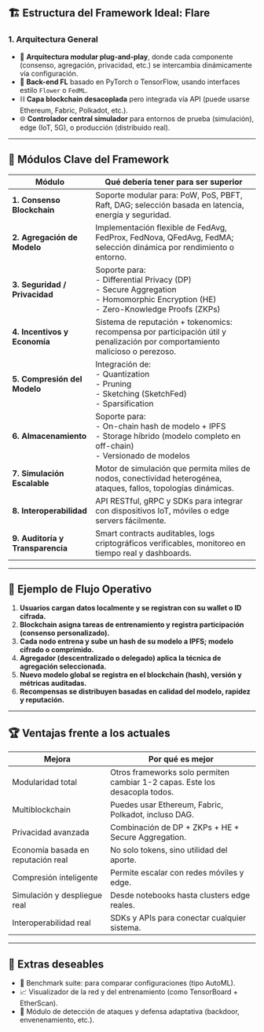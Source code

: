 ## 🏗️ Estructura del Framework Ideal: **Flare**

### 1. **Arquitectura General**

* 🔁 **Arquitectura modular plug-and-play**, donde cada componente (consenso, agregación, privacidad, etc.) se intercambia dinámicamente vía configuración.
* 🧠 **Back-end FL** basado en PyTorch o TensorFlow, usando interfaces estilo `Flower` o `FedML`.
* ⛓️ **Capa blockchain desacoplada** pero integrada vía API (puede usarse Ethereum, Fabric, Polkadot, etc.).
* 🌐 **Controlador central simulador** para entornos de prueba (simulación), edge (IoT, 5G), o producción (distribuido real).

---

## 🔧 Módulos Clave del Framework

| Módulo                           | Qué debería tener para ser superior                                                                                                             |
| -------------------------------- | ----------------------------------------------------------------------------------------------------------------------------------------------- |
| **1. Consenso Blockchain**       | Soporte modular para: PoW, PoS, PBFT, Raft, DAG; selección basada en latencia, energía y seguridad.                                             |
| **2. Agregación de Modelo**      | Implementación flexible de FedAvg, FedProx, FedNova, QFedAvg, FedMA; selección dinámica por rendimiento o entorno.                              |
| **3. Seguridad / Privacidad**    | Soporte para: <br> - Differential Privacy (DP) <br> - Secure Aggregation <br> - Homomorphic Encryption (HE) <br> - Zero-Knowledge Proofs (ZKPs) |
| **4. Incentivos y Economía**     | Sistema de reputación + tokenomics: recompensa por participación útil y penalización por comportamiento malicioso o perezoso.                   |
| **5. Compresión del Modelo**     | Integración de: <br> - Quantization <br> - Pruning <br> - Sketching (SketchFed) <br> - Sparsification                                           |
| **6. Almacenamiento**            | Soporte para: <br> - On-chain hash de modelo + IPFS <br> - Storage híbrido (modelo completo en off-chain) <br> - Versionado de modelos          |
| **7. Simulación Escalable**      | Motor de simulación que permita miles de nodos, conectividad heterogénea, ataques, fallos, topologías dinámicas.                                |
| **8. Interoperabilidad**         | API RESTful, gRPC y SDKs para integrar con dispositivos IoT, móviles o edge servers fácilmente.                                                 |
| **9. Auditoría y Transparencia** | Smart contracts auditables, logs criptográficos verificables, monitoreo en tiempo real y dashboards.                                            |

---

## 🚀 Ejemplo de Flujo Operativo

1. **Usuarios cargan datos localmente y se registran con su wallet o ID cifrada.**
2. **Blockchain asigna tareas de entrenamiento y registra participación (consenso personalizado).**
3. **Cada nodo entrena y sube un hash de su modelo a IPFS; modelo cifrado o comprimido.**
4. **Agregador (descentralizado o delegado) aplica la técnica de agregación seleccionada.**
5. **Nuevo modelo global se registra en el blockchain (hash), versión y métricas auditadas.**
6. **Recompensas se distribuyen basadas en calidad del modelo, rapidez y reputación.**

---

## 🏆 Ventajas frente a los actuales

| Mejora                             | Por qué es mejor                                                            |
| ---------------------------------- | --------------------------------------------------------------------------- |
| Modularidad total                  | Otros frameworks solo permiten cambiar 1-2 capas. Este los desacopla todos. |
| Multiblockchain                    | Puedes usar Ethereum, Fabric, Polkadot, incluso DAG.                        |
| Privacidad avanzada                | Combinación de DP + ZKPs + HE + Secure Aggregation.                         |
| Economía basada en reputación real | No solo tokens, sino utilidad del aporte.                                   |
| Compresión inteligente             | Permite escalar con redes móviles y edge.                                   |
| Simulación y despliegue real       | Desde notebooks hasta clusters edge reales.                                 |
| Interoperabilidad real             | SDKs y APIs para conectar cualquier sistema.                                |

---

## 🧪 Extras deseables

* 🔬 Benchmark suite: para comparar configuraciones (tipo AutoML).
* 📈 Visualizador de la red y del entrenamiento (como TensorBoard + EtherScan).
* 🤖 Módulo de detección de ataques y defensa adaptativa (backdoor, envenenamiento, etc.).
